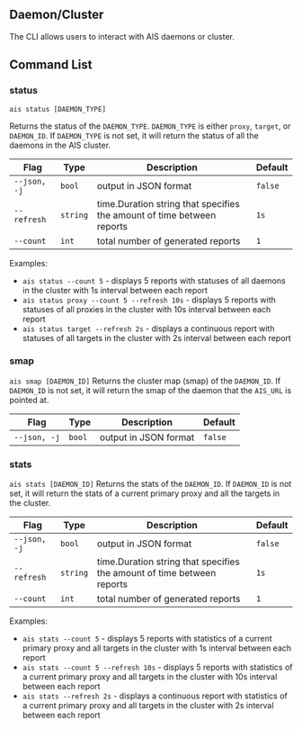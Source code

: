 ## Daemon/Cluster 

The CLI allows users to interact with AIS daemons or cluster.

## Command List

### status

`ais status [DAEMON_TYPE]`

Returns the status of the `DAEMON_TYPE`. `DAEMON_TYPE` is either `proxy`, `target`, or `DAEMON_ID`. If `DAEMON_TYPE` is not set, it will return the status of all the daemons in the AIS cluster.

| Flag | Type | Description | Default |
| --- | --- | --- | --- |
| `--json, -j` | `bool` | output in JSON format | `false` |
| `--refresh` | `string` | time.Duration string that specifies the amount of time between reports | `1s` |
| `--count` | `int` | total number of generated reports | `1` |

Examples:

* `ais status --count 5` - displays 5 reports with statuses of all daemons in the cluster with 1s interval between each report
* `ais status proxy --count 5 --refresh 10s` - displays 5 reports with statuses of all proxies in the cluster with 10s interval between each report
* `ais status target --refresh 2s` - displays a continuous report with statuses of all targets in the cluster with 2s interval between each report

### smap

`ais smap [DAEMON_ID]`
Returns the cluster map (smap) of the `DAEMON_ID`. If `DAEMON_ID` is not set, it will return the smap of the daemon that the `AIS_URL` is pointed at.

| Flag | Type | Description | Default |
| --- | --- | --- | --- |
| `--json, -j` | `bool` | output in JSON format | `false` |

### stats

`ais stats [DAEMON_ID]`
Returns the stats of the `DAEMON_ID`. If `DAEMON_ID` is not set, it will return the stats of a current primary proxy and all the targets in the cluster.

| Flag | Type | Description | Default |
| --- | --- | --- | --- |
| `--json, -j` | `bool` | output in JSON format | `false` |
| `--refresh` | `string` | time.Duration string that specifies the amount of time between reports | `1s` |
| `--count` | `int` | total number of generated reports | `1` |

Examples:

* `ais stats --count 5` - displays 5 reports with statistics of a current primary proxy and all targets in the cluster with 1s interval between each report
* `ais stats --count 5 --refresh 10s` - displays 5 reports with statistics of a current primary proxy and all targets in the cluster with 10s interval between each report
* `ais stats --refresh 2s` - displays a continuous report with statistics of a current primary proxy and all targets in the cluster with 2s interval between each report
